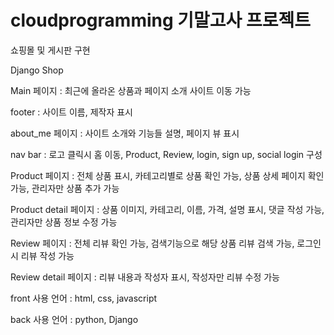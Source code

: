 # cloudprogramming 기말고사 프로젝트 

쇼핑몰 및 게시판 구현

Django Shop

Main 페이지 : 최근에 올라온 상품과 페이지 소개 사이트 이동 가능

footer : 사이트 이름, 제작자 표시

about_me 페이지 : 사이트 소개와 기능들 설명, 페이지 뷰 표시

nav bar : 로고 클릭시 홈 이동, Product, Review, login, sign up, social login 구성

Product 페이지 : 전체 상품 표시, 카테고리별로 상품 확인 가능, 상품 상세 페이지 확인 가능, 관리자만 상품 추가 가능

Product detail 페이지 : 상품 이미지, 카테고리, 이름, 가격, 설명 표시, 댓글 작성 가능, 관리자만 상품 정보 수정 가능

Review 페이지 : 전체 리뷰 확인 가능, 검색기능으로 해당 상품 리뷰 검색 가능, 로그인시 리뷰 작성 가능

Review detail 페이지 : 리뷰 내용과 작성자 표시, 작성자만 리뷰 수정 가능

front 사용 언어 : html, css, javascript

back 사용 언어 : python, Django

